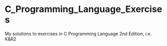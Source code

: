 # C_Programming_Language_Exercises
My solutions to exercises in C Programming Language 2nd Edition, i.e. K&amp;R2

